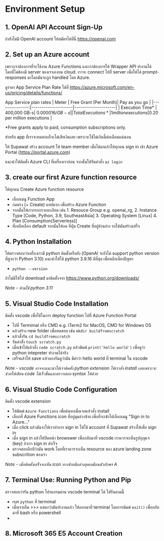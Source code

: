 # Environment Setup

## 1. OpenAI API Account Sign-Up
ถ้ายังไม่มี OpenAI account ให้สมัครได้ที่นี่ https://openai.com 

## 2. Set up an Azure account
เพราะเราต้องการที่จะใช้งาน Azure Functions และเราต้องการให้ Wrapper API ทำงานได้โดยที่ไม่ต้องมี server ของเราเองบน cloud. เราจะ connect ไปที่ server เพื่อให้ได้ prompt-responses มาโดยมันจะถูก handled โดย Azure.

ดูราคา App Service Plan Rate ได้ที่ https://azure.microsoft.com/en-us/pricing/details/functions/ 

App Service plan rates
| Meter    | Free Grant (Per Month)| 	Pay as you go |
|---------------:|---------------------|---------------------| 
|   Execution Time* | 400,000 GB-s| $0.000016/GB-s |
|    Total Executions*| 	1 million executions  |$0.20 per million executions |

*Free grants apply to paid, consumption subscriptions only.

สำหรับ app ที่เราจะทดสอบก็จะไม่เสียเงินเลย เพราะจะใช้ไม่เกินนี้ต่อเดือนแน่นอน

ให้ Supawat สร้าง account ให้ team member เมื่อได้มาแล้วให้ทุกคน sign in เข้า Azure Portal (https://portal.azure.com)

แนะนำให้ติดตั้ง Azure CLI ที่เครื่องเราก่อน จากนั้นให้รันคำสั่ง `az login` 

## 3. create our first Azure function resource
ให้ทุกคน Create Azure function resource
  
- เลือกเมนู Function App 
- กดตรง (+ Create) แทปแรก เพื่อสร้าง Azure Function
- จากนั้นให้เรากรอกรายละเอียด เช่น 1. Resouce Group e.g. openai_rg, 2. Instance Type [Code, Python, 3.9, SoutheastAsia] 3. Operating System [Linux] 4. Plan [Consumption(Serverless)]
- ที่เหลือเลือก default จากนั้นให้กด ที่ปุ่ม Create ที่อยู่ด้านล่าง รอให้มันสร้างเสร็จ

## 4. Python Installation
ให้ตรวจสอบว่าเครื่องเรามี python ติดตั้งหรือยัง (OpenAI จะยังไม่ support python version ที่สูงกว่า Python 3.10) แนะนำให้ใช้ python 3.9.16 ดีที่สุด เพื่อหลีกเลี่ยงปัญหา
-  `python --version`

ถ้าไม่มีให้ไป download มาติดตั้งจาก https://www.python.org/downloads/

*Note - ห้ามใช้ python 3.11*

## 5. Visual Studio Code Installation
ติดตั้ง vscode เพื่อใช้ในการ deploy function ไปที่ Azure Function Portal

- ไปที่ Termimal หรือ CMD e.g. iTerm2 for MacOS, CMD for Windows OS
- แล้วสร้าง new folder เพื่อทดสอบ เช่น `mkdir buildfromscratch`
- แล้วสั่งรัน `cd buildfromscratch`
- รันคำส่ัง `touch scratch.py`
- เมื่อเข้าไปแล้วสั่ง `code scratch.py` แล้วพิมพ์ `print('hello world')` เพื่อดูว่า python intepreter ทำงานได้จริง
- เสร็จแล้วให้ save แล้วลองรันดูว่ามัน มีคำว่า hello world ที่ terminal ใน vscode

*Note - vscode อาจจะแนะนำให้เราติดตั้ง python extension ให้เราสั่ง install เลยเพราะจะช่วยให้เขียน code ได้เร็วขึ้นและตรวจสอบ syntax ให้ด้วย*

## 6. Visual Studio Code Configuration
ติดตั้ง vscode extension
- ให้พิมพ์ `Azure Functions` เพื่อค้นหาเมื่อเจอแล้วสั่ง install
- เลือกที่ Azure Functions icon ที่อยู่มุมล่างซ้าย เพื่อที่จะเข้าไปเลือกเมนู "Sign in to Azure..."
- เมื่อ click แล้วมันจะให้เราทำการ sign in ให้ใช้ account ที่ Supawat สร้างให้เพื่อ sign in
- เมื่อ sign in แล้วให้ปิดหน้า browswer เพื่อกลับมาที่ vscode เราควรจะเห็นรูปกุญแจ (key) ถ้าเรา sign in สำเร็จ
- ตรวจสอบอีกทีว่ามัน work โดยที่เราควรจะเห็น resource ของ azure landing zone subscrition ของเรา

*Note - เมื่อติดตั้งเสร็จจะเห็น icon ทางซ้ายมือล่างสุดเหมือนตัวอักษร A*

## 7. Terminal Use: Running Python and Pip
ตรวจสอบว่ารัน python โปรแกรมผ่าน vscode terminal ได้ ใหัรันตามนี้
- run `python` ที่ termimal
- เมื่อเราเห็น >>> แสดงว่ามันทำงานแล้ว ให้ออกมาที่ terminal โดยการพิมพ์ `exit()` เพื่อกลับมาที่ bash หรือ powershell
- 
## 8. Microsoft 365 E5 Account Creation
